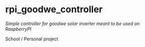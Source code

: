 # rpi_goodwe_controller

*Simple controller for goodwe solar inverter meant to be used on RaspberryPI*

School / Personal project
